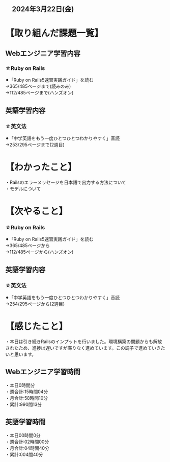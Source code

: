 ## 　2024年3月22日(金)
# 【取り組んだ課題一覧】
## Webエンジニア学習内容
### ☆Ruby on Rails
⚫︎「Ruby on Rails5速習実践ガイド」を読む<br>
→365/485ページまで(読みのみ)<br>
→112/485ページまで(ハンズオン)<br>
## 英語学習内容
### ☆英文法
⚫︎「中学英語をもう一度ひとつひとつわかりやすく」音読<br>
→253/295ページまで(2週目)<br>
# 【わかったこと】
・Railsのエラーメッセージを日本語で出力する方法について<br>
・モデルについて<br>
# 【次やること】
### ☆Ruby on Rails
⚫︎「Ruby on Rails5速習実践ガイド」を読む<br>
→365/485ページから<br>
→112/485ページから(ハンズオン)<br>
## 英語学習内容
### ☆英文法
⚫︎「中学英語をもう一度ひとつひとつわかりやすく」音読<br>
→254/295ページから(2週目)<br>
# 【感じたこと】
・本日は引き続きRailsのインプットを行いました。環境構築の問題からも解放されたため、進捗は遅いですが滞りなく進めています。この調子で進めていきたいと思います。<br>
## Webエンジニア学習時間
・本日0時間分<br>
・週合計:15時間04分<br>
・月合計:58時間10分<br>
・累計:990間13分<br>
## 英語学習時間
・本日00時間0分<br>
・週合計:02時間00分<br>
・月合計:04時間40分<br>
・累計:004間40分<br>
